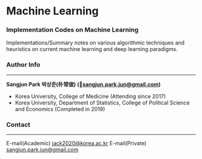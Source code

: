 # Machine Learning

### Implementation Codes on Machine Learning

Implementations/Summary notes on various algorithmic techniques and heuristics on current machine learning and deep learning paradigms.

### Author Info

---

**Sangjun Park 박상준(朴常俊) (📧sangjun.park.jun@gmail.com)**

- Korea University, College of Medicine (Attending since 2017)
- Korea University, Department of Statistics, College of Political Science and Economics (Completed in 2019)

### Contact

---

E-mail(Academic) jack2020@korea.ac.kr
E-mail(Private) sangjun.park.jun@gmail.com 
